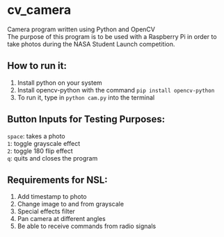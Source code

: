 # cv_camera
Camera program written using Python and OpenCV  
The purpose of this program is to be used with a Raspberry Pi in order to take photos during the NASA Student Launch competition.

## How to run it:
1. Install python on your system
2. Install opencv-python with the command `pip install opencv-python`
3. To run it, type in `python cam.py` into the terminal

## Button Inputs for Testing Purposes:
`space`: takes a photo  
`1`: toggle grayscale effect  
`2`: toggle 180 flip effect  
`q`: quits and closes the program  

## Requirements for NSL:
1. Add timestamp to photo
2. Change image to and from grayscale
3. Special effects filter
4. Pan camera at different angles
5. Be able to receive commands from radio signals
